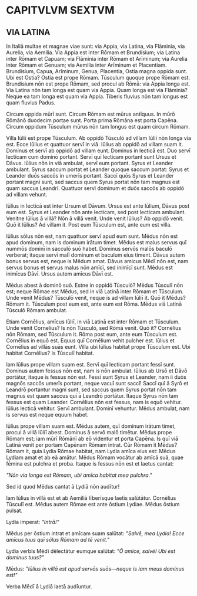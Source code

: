 # **CAPITVLVM SEXTVM**  
## **VIA LATINA**  

In Italiā multae et magnae viae sunt: via Appia, via Latina, via Flāminia, via Aurelia, via Aemilia. Via Appia est inter Rōmam et Brundisium; via Latina inter Rōmam et Capuam; via Flāminia inter Rōmam et Arīminum; via Aurelia inter Rōmam et Genuam; via Aemilia inter Arīminum et Placentiam. Brundisium, Capua, Arīminum, Genua, Placentia, Ostia magna oppida sunt. Ubi est Ostia? Ostia est prope Rōmam. Tūsculum quoque prope Rōmam est. Brundisium nōn est prope Rōmam, sed procul ab Rōmā: via Appia longa est. Via Latina nōn tam longa est quam via Appia. Quam longa est via Flāminia? Neque ea tam longa est quam via Appia. Tiberis fluvius nōn tam longus est quam fluvius Padus.  

Circum oppida mūrī sunt. Circum Rōmam est mūrus antīquus. In mūrō Rōmānō duodecim portae sunt. Porta prima Rōmāna est porta Capēna. Circum oppidum Tūsculum mūrus nōn tam longus est quam circum Rōmam.  

Villa Iūliī est prope Tūsculum. Ab oppidō Tūsculō ad villam Iūliī nōn longa via est. Ecce Iūlius et quattuor servī in viā. Iūlius ab oppidō ad villam suam it. Dominus et servī ab oppidō ad villam eunt. Dominus in lecticā est. Duo servī lecticam cum dominō portant. Servī quī lecticam portant sunt Ursus et Dāvus. Iūlius nōn in viā ambulat, servī eum portant. Syrus et Leander ambulant. Syrus saccum portat et Leander quoque saccum portat: Syrus et Leander duōs saccōs in umerīs portant. Saccī quōs Syrus et Leander portant magni sunt, sed saccus quem Syrus portat nōn tam magnus est quam saccus Leandrī. Quattuor servī dominum et duōs saccōs ab oppidō ad villam vehunt.  

Iūlius in lecticā est inter Ursum et Dāvum. Ursus est ante Iūlium, Dāvus post eum est. Syrus et Leander nōn ante lecticam, sed post lecticam ambulant. Venitne Iūlius ā villā? Nōn ā villā venit. Unde venit Iūlius? Ab oppidō venit. Quō it Iūlius? Ad villam it. Post eum Tūsculum est, ante eum est villa.  

Iūlius sōlus nōn est, nam quattuor servī apud eum sunt. Mēdus nōn est apud dominum, nam is dominum irātum timet. Mēdus est malus servus quī nummōs dominī in sacculō suō habet. Dominus servōs malōs baculō verberat; itaque servī malī dominum et baculum eius timent. Dāvus autem bonus servus est, neque is Mēdum amat. Dāvus amicus Mēdī nōn est, nam servus bonus et servus malus nōn amīcī, sed inimīcī sunt. Mēdus est inimīcus Dāvī. Ursus autem amīcus Dāvī est.  

Mēdus abest ā dominō suō. Estne in oppidō Tūsculō? Mēdus Tūsculī nōn est; neque Rōmae est Mēdus, sed in viā Latinā inter Rōmam et Tūsculum. Unde venit Mēdus? Tūsculō venit, neque is ad villam Iūliī it. Quō it Mēdus? Rōmam it. Tūsculum post eum est, ante eum est Rōma. Mēdus viā Latinā Tūsculō Rōmam ambulat.  

Etiam Cornēlius, amīcus Iūliī, in viā Latinā est inter Rōmam et Tūsculum. Unde venit Cornelius? Is nōn Tūsculō, sed Rōmā venit. Quō it? Cornēlius nōn Rōmam, sed Tūsculum it. Rōma post eum, ante eum Tūsculum est. Cornēlius in equō est. Equus quī Cornēlium vehit pulcher est. Iūlius et Cornēlius ad villās suās eunt. Villa ubi Iūlius habitat prope Tūsculum est. Ubi habitat Cornēlius? Is Tūsculī habitat.  

Iam Iūlius prope villam suam est. Servī quī lecticam portant fessī sunt. Dominus autem fessus nōn est, nam is nōn ambulat. Iūlius ab Ursō et Dāvō portātur, itaque is fessus nōn est. Fessī sunt Syrus et Leander, nam ii duōs magnōs saccōs umerīs portant, neque vacuī sunt saccī! Saccī quī ā Syrō et Leandrō portantur magni sunt, sed saccus quem Syrus portat nōn tam magnus est quam saccus quī ā Leandrō portātur. Itaque Syrus nōn tam fessus est quam Leander. Cornēlius nōn est fessus, nam is equō vehitur. Iūlius lecticā vehitur. Servī ambulant. Dominī vehuntur. Mēdus ambulat, nam is servus est neque equum habet.  

Iūlius prope villam suam est. Mēdus autem, quī dominum irātum timet, procul ā villā Iūliī abest. Dominus ā servō malō timētur. Mēdus prope Rōmam est; iam mūrī Rōmānī ab eō videntur et porta Capēna. Is quī viā Latinā venit per portam Capēnam Rōmam intrat. Cūr Rōmam it Mēdus? Rōmam it, quia Lydia Rōmae habitat, nam Lydia amīca eius est: Mēdus Lydiam amat et ab eā amātur. Mēdus Rōmam vocātur ab amīcā suā, quae fēmina est pulchra et proba. Itaque is fessus nōn est et laetus cantat:  

*"Nōn via longa est Rōmam, ubi amīca habitat mea pulchra."*  

Sed id quod Mēdus cantat ā Lydiā nōn audītur!  

Iam Iūlius in villā est et ab Aemiliā līberīsque laetīs salūtātur. Cornēlius Tūsculī est. Mēdus autem Rōmae est ante ōstium Lydiae. Mēdus ōstium pulsat.  

Lydia imperat: *"Intrā!"*  

Mēdus per ōstium intrat et amīcam suam salūtat: *"Salvē, mea Lydia! Ecce amīcus tuus quī sōlus Rōmam ad tē venit."*  

Lydia verbīs Mēdī dēlectātur eumque salūtat: *"Ō amīce, salvē! Ubi est dominus tuus?"*  

Mēdus: *"Iūlius in villā est apud servōs suōs—neque is iam meus dominus est!"*  

Verba Mēdī ā Lydiā laetā audīuntur.